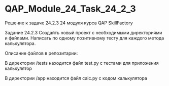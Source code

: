 # QAP_Module_24_Task_24_2_3

Решение к задаче 24.2.3 24 модуля курса QAP SkillFactory

Задание 24.2.3
Создайть новый проект с необходимыми директориями и файлами.
Написать по одному позитивному тесту для каждого метода калькулятора.

Описание файлов в репозитарии:

В директории /tests находится файл test.py с тестами для приложения калькулятор 

В директории /app находится файл calc.py с кодом калькулятора
